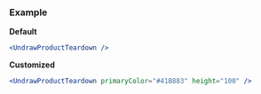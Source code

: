 ### Example

**Default**
```jsx
<UndrawProductTeardown />
```

**Customized**
```jsx
<UndrawProductTeardown primaryColor="#41B883" height="100" />
```
